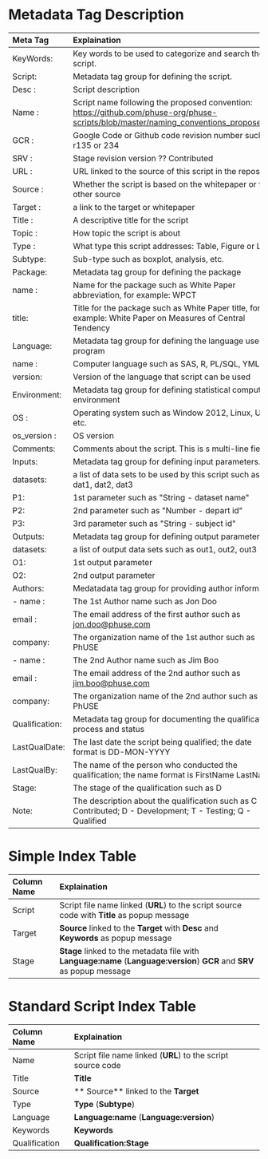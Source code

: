 # Metadata Tag Description

| Meta Tag | Explaination | 
|:--- |:--- |
|KeyWords: | Key words to be used to categorize and search the script.| 
|Script: | Metadata tag group for defining the script.| 
|  Desc   : | Script description | 
|  Name   : | Script name following the proposed convention: https://github.com/phuse-org/phuse-scripts/blob/master/naming_conventions_proposed.txt| 
|  GCR    : | Google Code or Github code revision number such as r135 or 234 |
|  SRV    : | Stage revision version ?? Contributed | 
|  URL    : | URL linked to the source of this script in the repository | 
|  Source : | Whether the script is based on the whitepaper or from other source |
|  Target : | a link to the target or whitepaper | 
|  Title  : | A descriptive title for the script | 
|  Topic  : | How topic the script is about |
|  Type   : | What type this script addresses: Table, Figure or List |
|  Subtype: | Sub-type such as boxplot, analysis, etc. 
|Package: | Metadata tag group for defining the package | 
|  name : | Name for the package such as White Paper abbreviation, for example: WPCT | 
|  title: | Title for the package such as White Paper title, for example: White Paper on Measures of Central Tendency |
|Language: | Metadata tag group for defining the language used to program
|  name   : | Computer language such as SAS, R, PL/SQL, YML, etc. |
|  version: | Version of the language that script can be used | 
|Environment: | Metadata tag group for defining statistical computing environment |
|  OS : | Operating system such as Window 2012, Linux, Unix, etc. | 
|  os_version : | OS version | 
|Comments: | Comments about the script. This is s multi-line field. |
|Inputs: | Metadata tag group for defining input parameters. | 
|  datasets: | a list of data sets to be used by this script such as dat1, dat2, dat3 | 
|  P1: | 1st parameter such as "String - dataset name" | 
|  P2: | 2nd parameter such as "Number - depart id" | 
|  P3: | 3rd parameter such as "String - subject id" |
|Outputs: | Metadata tag group for defining output parameters | 
|  datasets: | a list of output data sets such as out1, out2, out3 |
|  O1: | 1st output parameter |
|  O2: | 2nd output parameter |
|Authors: | Medatadata tag group for providing author information |
|  - name   : | The 1st Author name such as Jon Doo |
|    email  : | The email address of the first author such as jon.doo@phuse.com |
|    company: | The organization name of the 1st author such as PhUSE |
|  - name   : | The 2nd Author name such as Jim Boo |
|    email  : | The email address of the 2nd author such as jim.boo@phuse.com |
|    company: | The organization name of the 2nd author such as PhUSE|
|Qualification: | Metadata tag group for documenting the qualification process and status | 
|  LastQualDate: | The last date the script being qualified; the date format is DD-MON-YYYY |
|  LastQualBy: | The name of the person who conducted the qualification; the name format is FirstName LastName |
|  Stage: | The stage of the qualification such as D
|  Note: | The description about the qualification such as C - Contributed; D - Development; T - Testing; Q - Qualified |

# Simple Index Table
| Column Name | Explaination | 
|:--- |:--- |
| Script | Script file name linked (**URL**) to the script source code with **Title** as popup message |
| Target | **Source** linked to the **Target** with **Desc** and **Keywords** as popup message |  
| Stage | **Stage** linked to the metadata file with **Language:name** (**Language:version**) **GCR** and **SRV** as popup message |

# Standard Script Index Table
| Column Name | Explaination |
|:--- |:--- |
| Name | Script file name linked (**URL**) to the script source code |
| Title | **Title** |
| Source | ** Source** linked to the **Target** |
| Type | **Type** (**Subtype**) |
| Language | **Language:name** (**Language:version**) |
| Keywords | **Keywords** |
| Qualification | **Qualification:Stage** |

